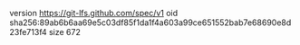 version https://git-lfs.github.com/spec/v1
oid sha256:89ab6b6aa69e5c03df85f1da1f4a603a99ce651552bab7e68690e8d23fe713f4
size 672
